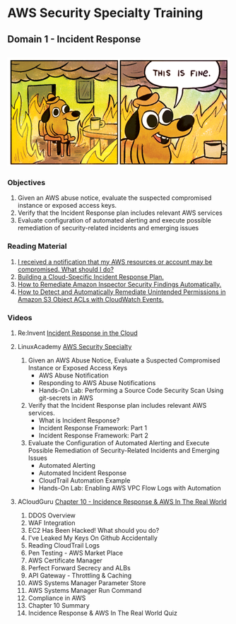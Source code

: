 # **AWS Security Specialty Training**

## Domain 1 - Incident Response
![alt text](https://github.com/danielvanheerden/danielvanheerden.github.io/blob/master/Its-Fine.png "It's fine...")
---
### Objectives
1. Given an AWS abuse notice, evaluate the suspected compromised instance or exposed access keys.
2. Verify that the Incident Response plan includes relevant AWS services
3. Evaluate configuration of automated alerting and execute possible remediation of security-related incidents and emerging issues

### Reading Material
1. [I received a notification that my AWS resources or account may be compromised. What should I do?](https://aws.amazon.com/premiumsupport/knowledge-center/potential-account-compromise/)
2. [Building a Cloud-Specific Incident Response Plan.](https://aws.amazon.com/blogs/publicsector/building-a-cloud-specific-incident-response-plan/)
3. [How to Remediate Amazon Inspector Security Findings Automatically.](https://aws.amazon.com/blogs/security/how-to-remediate-amazon-inspector-security-findings-automatically/)
4. [How to Detect and Automatically Remediate Unintended Permissions in Amazon S3 Object ACLs with CloudWatch Events.](https://aws.amazon.com/blogs/security/how-to-detect-and-automatically-remediate-unintended-permissions-in-amazon-s3-object-acls-with-cloudwatch-events/)

### Videos 
1. Re:Invent [Incident Response in the Cloud](https://www.youtube.com/watch?v=ufmgB9M2WII)

2. LinuxAcademy [AWS Security Specialty](https://linuxacademy.com/amazon-web-services/training/course/name/aws-certified-security-specialty)
    1.  Given an AWS Abuse Notice, Evaluate a Suspected Compromised Instance or Exposed Access Keys
	    - AWS Abuse Notification
	    - Responding to AWS Abuse Notifications
	    - Hands-On Lab: Performing a Source Code Security Scan Using git-secrets in AWS
    2.  Verify that the Incident Response plan includes relevant AWS services.
	    - What is Incident Response?
	    - Incident Response Framework: Part 1
	    - Incident Response Framework: Part 2
    3.  Evaluate the Configuration of Automated Alerting and Execute Possible Remediation of Security-Related Incidents and Emerging Issues
	    - Automated Alerting
	    - Automated Incident Response
	    - CloudTrail Automation Example
	    - Hands-On Lab:  Enabling AWS VPC Flow Logs with Automation

3. ACloudGuru [Chapter 10 - Incidence Response & AWS In The Real World](https://learn.acloud.guru/course/aws-certified-security-specialty/dashboard)
	1. DDOS Overview
 	2. WAF Integration
	3. EC2 Has Been Hacked! What should you do?
	4. I've Leaked My Keys On Github Accidentally
	5. Reading CloudTrail Logs
	6. Pen Testing - AWS Market Place
	7. AWS Certificate Manager
	8. Perfect Forward Secrecy and ALBs
	9. API Gateway - Throttling & Caching
	10. AWS Systems Manager Parameter Store
 	11. AWS Systems Manager Run Command
	12.	Compliance in AWS
	13. Chapter 10 Summary
	14. Incidence Response & AWS In The Real World Quiz
